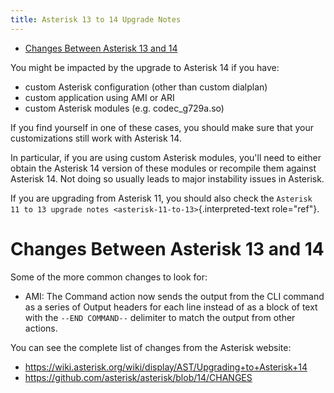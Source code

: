```yaml
---
title: Asterisk 13 to 14 Upgrade Notes
---
```


-   [Changes Between Asterisk 13 and
    14](#changes-between-asterisk-13-and-14)

You might be impacted by the upgrade to Asterisk 14 if you have:

-   custom Asterisk configuration (other than custom dialplan)
-   custom application using AMI or ARI
-   custom Asterisk modules (e.g. codec\_g729a.so)

If you find yourself in one of these cases, you should make sure that
your customizations still work with Asterisk 14.

In particular, if you are using custom Asterisk modules, you\'ll need to
either obtain the Asterisk 14 version of these modules or recompile them
against Asterisk 14. Not doing so usually leads to major instability
issues in Asterisk.

If you are upgrading from Asterisk 11, you should also check the
`Asterisk 11 to 13 upgrade notes
<asterisk-11-to-13>`{.interpreted-text role="ref"}.

Changes Between Asterisk 13 and 14
==================================

Some of the more common changes to look for:

-   AMI: The Command action now sends the output from the CLI command as
    a series of Output headers for each line instead of as a block of
    text with the `--END COMMAND--` delimiter to match the output from
    other actions.

You can see the complete list of changes from the Asterisk website:

-   <https://wiki.asterisk.org/wiki/display/AST/Upgrading+to+Asterisk+14>
-   <https://github.com/asterisk/asterisk/blob/14/CHANGES>
